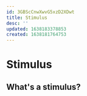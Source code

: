 ```yaml
---
id: 3GBScCnwXwvG5xzD2XDwt
title: Stimulus
desc: ''
updated: 1638183378853
created: 1638181764753
---
```

# Stimulus

## What's a stimulus?
